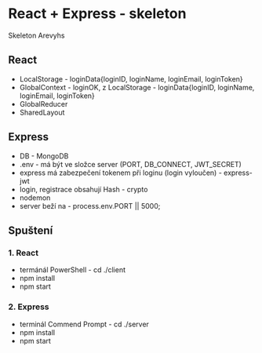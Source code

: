 # React + Express - skeleton
Skeleton Arevyhs

## React
 - LocalStorage - loginData{loginID, loginName, loginEmail, loginToken}
 - GlobalContext - loginOK, z LocalStorage - loginData{loginID, loginName, loginEmail, loginToken}
 - GlobalReducer
 - SharedLayout 

## Express
 - DB - MongoDB
 - .env - má být ve složce server (PORT, DB_CONNECT, JWT_SECRET)
 - express má zabezpečení tokenem při loginu (login vyloučen) - express-jwt
 - login, registrace obsahují Hash - crypto
 - nodemon
 - server beží na - process.env.PORT || 5000;

 ## Spuštení
 ### 1. React
 - termánál PowerShell - cd ./client
 - npm install
 - npm start

 ### 2. Express
 - terminál Commend Prompt - cd ./server
 - npm install
 - npm start